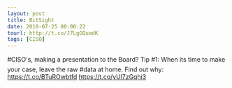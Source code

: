```yaml
---
layout: post
title: BitSight
date: 2018-07-25 00:00:22
tourl: http://t.co/J7LgGQuadK
tags: [CISO]
---
```

#CISO's, making a presentation to the Board? Tip #1: When its time to make your case, leave the raw #data at home. Find out why: https://t.co/BTuROwbtfd https://t.co/yUl7zGqhi3